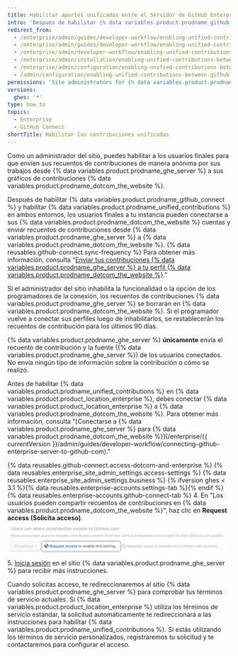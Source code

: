 ```yaml
---
title: Habilitar aportes unificados entre el Servidor de GitHub Enterprise y GitHub.com
intro: 'Después de habilitar {% data variables.product.prodname_github_connect %}, puedes permitir {% data variables.product.prodname_ghe_cloud %} que los miembros destaquen su trabajo en {% data variables.product.prodname_ghe_server %} al enviar los recuentos de contribuciones a sus {% data variables.product.prodname_dotcom_the_website %} perfiles.'
redirect_from:
  - /enterprise/admin/guides/developer-workflow/enabling-unified-contributions-between-github-enterprise-and-github-com/
  - /enterprise/admin/guides/developer-workflow/enabling-unified-contributions-between-github-enterprise-server-and-github-com/
  - /enterprise/admin/developer-workflow/enabling-unified-contributions-between-github-enterprise-server-and-githubcom/
  - /enterprise/admin/installation/enabling-unified-contributions-between-github-enterprise-server-and-githubcom
  - /enterprise/admin/configuration/enabling-unified-contributions-between-github-enterprise-server-and-githubcom
  - /admin/configuration/enabling-unified-contributions-between-github-enterprise-server-and-githubcom
permissions: 'Site administrators for {% data variables.product.prodname_ghe_server %} who are also owners of the connected {% data variables.product.prodname_ghe_cloud %} organization or enterprise account can enable unified contributions between {% data variables.product.prodname_ghe_server %} and {% data variables.product.prodname_dotcom_the_website %}.'
versions:
  ghes: '*'
type: how_to
topics:
  - Enterprise
  - GitHub Connect
shortTitle: Habilitar las contribuciones unificadas
---
```


Como un administrador del sitio, puedes habilitar a los usuarios finales para que envíen sus recuentos de contribuciones de manera anónima por sus trabajos desde {% data variables.product.prodname_ghe_server %} a sus gráficos de contribuciones {% data variables.product.prodname_dotcom_the_website %}.

Después de habilitar {% data variables.product.prodname_github_connect %} y habilitar {% data variables.product.prodname_unified_contributions %} en ambos entornos, los usuarios finales a tu instancia pueden conectarse a sus {% data variables.product.prodname_dotcom_the_website %} cuentas y enviar recuentos de contribuciones desde {% data variables.product.prodname_ghe_server %} a {% data variables.product.prodname_dotcom_the_website %}. {% data reusables.github-connect.sync-frequency %} Para obtener más información, consulta "[Enviar tus contribuciones {% data variables.product.prodname_ghe_server %} a tu perfil {% data variables.product.prodname_dotcom_the_website %}](/articles/sending-your-github-enterprise-server-contributions-to-your-github-com-profile/)."

Si el administrador del sitio inhabilita la funcionalidad o la opción de los programadores de la conexión, los recuentos de contribuciones {% data variables.product.prodname_ghe_server %} se borrarán en {% data variables.product.prodname_dotcom_the_website %}. Si el programador vuelve a conectar sus perfiles luego de inhabilitarlos, se restablecerán los recuentos de contribución para los últimos 90 días.

{% data variables.product.prodname_ghe_server %} **únicamente** envía el recuento de contribución y la fuente ({% data variables.product.prodname_ghe_server %}) de los usuarios conectados. No envía ningún tipo de información sobre la contribución o cómo se realizó.

Antes de habilitar {% data variables.product.prodname_unified_contributions %} en {% data variables.product.product_location_enterprise %}, debes conectar {% data variables.product.product_location_enterprise %} a {% data variables.product.prodname_dotcom_the_website %}. Para obtener más información, consulta "[Conectarse a {% data variables.product.prodname_ghe_server %} para {% data variables.product.prodname_dotcom_the_website %}](/enterprise/{{ currentVersion }}/admin/guides/developer-workflow/connecting-github-enterprise-server-to-github-com)."

{% data reusables.github-connect.access-dotcom-and-enterprise %}
{% data reusables.enterprise_site_admin_settings.access-settings %}
{% data reusables.enterprise_site_admin_settings.business %}
{% ifversion ghes < 3.1 %}{% data reusables.enterprise-accounts.settings-tab %}{% endif %}
{% data reusables.enterprise-accounts.github-connect-tab %}
4. En "Los usuarios pueden compartir recuentos de contribuciones en {% data variables.product.prodname_dotcom_the_website %}", haz clic en **Request access (Solicita acceso)**. ![Solicitud para acceder a la opción de contribuciones unificadas](/assets/images/enterprise/site-admin-settings/dotcom-ghe-connection-request-access.png)
5. [Inicia sesión](https://enterprise.github.com/login) en el sitio {% data variables.product.prodname_ghe_server %} para recibir más instrucciones.

Cuando solicitas acceso, te redireccionaremos al sitio {% data variables.product.prodname_ghe_server %} para comprobar tus términos de servicio actuales. Si {% data variables.product.product_location_enterprise %} utiliza los términos de servicio estándar, la solicitud automáticamente te redireccionará a las instrucciones para habilitar {% data variables.product.prodname_unified_contributions %}. Si estás utilizando los términos de servicio personalizados, registraremos tu solicitud y te contactaremos para configurar el acceso.
